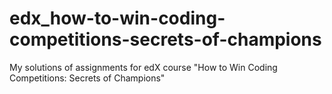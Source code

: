 # edx_how-to-win-coding-competitions-secrets-of-champions
My solutions of assignments for edX course "How to Win Coding Competitions: Secrets of Champions"
